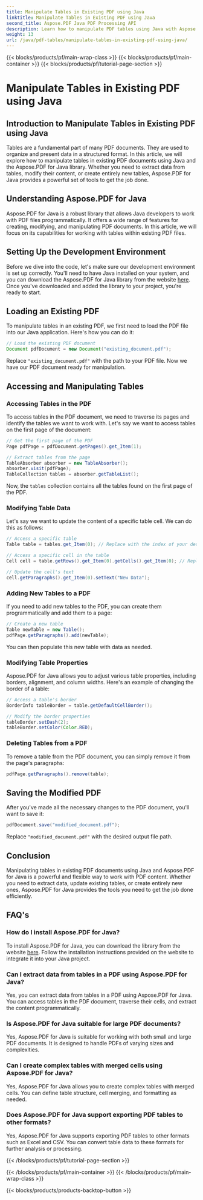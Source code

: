 ```yaml
---
title: Manipulate Tables in Existing PDF using Java
linktitle: Manipulate Tables in Existing PDF using Java
second_title: Aspose.PDF Java PDF Processing API
description: Learn how to manipulate PDF tables using Java with Aspose.PDF for Java. This step-by-step guide covers table extraction, modification, and more for effective PDF handling.
weight: 13
url: /java/pdf-tables/manipulate-tables-in-existing-pdf-using-java/
---
```


{{< blocks/products/pf/main-wrap-class >}}
{{< blocks/products/pf/main-container >}}
{{< blocks/products/pf/tutorial-page-section >}}

# Manipulate Tables in Existing PDF using Java


## Introduction to Manipulate Tables in Existing PDF using Java

Tables are a fundamental part of many PDF documents. They are used to organize and present data in a structured format. In this article, we will explore how to manipulate tables in existing PDF documents using Java and the Aspose.PDF for Java library. Whether you need to extract data from tables, modify their content, or create entirely new tables, Aspose.PDF for Java provides a powerful set of tools to get the job done.

## Understanding Aspose.PDF for Java

Aspose.PDF for Java is a robust library that allows Java developers to work with PDF files programmatically. It offers a wide range of features for creating, modifying, and manipulating PDF documents. In this article, we will focus on its capabilities for working with tables within existing PDF files.

## Setting Up the Development Environment

Before we dive into the code, let's make sure our development environment is set up correctly. You'll need to have Java installed on your system, and you can download the Aspose.PDF for Java library from the website [here](https://releases.aspose.com/pdf/java/). Once you've downloaded and added the library to your project, you're ready to start.

## Loading an Existing PDF

To manipulate tables in an existing PDF, we first need to load the PDF file into our Java application. Here's how you can do it:

```java
// Load the existing PDF document
Document pdfDocument = new Document("existing_document.pdf");
```

Replace `"existing_document.pdf"` with the path to your PDF file. Now we have our PDF document ready for manipulation.

## Accessing and Manipulating Tables

### Accessing Tables in the PDF

To access tables in the PDF document, we need to traverse its pages and identify the tables we want to work with. Let's say we want to access tables on the first page of the document:

```java
// Get the first page of the PDF
Page pdfPage = pdfDocument.getPages().get_Item(1);

// Extract tables from the page
TableAbsorber absorber = new TableAbsorber();
absorber.visit(pdfPage);
TableCollection tables = absorber.getTableList();
```

Now, the `tables` collection contains all the tables found on the first page of the PDF.

### Modifying Table Data

Let's say we want to update the content of a specific table cell. We can do this as follows:

```java
// Access a specific table
Table table = tables.get_Item(0); // Replace with the index of your desired table

// Access a specific cell in the table
Cell cell = table.getRows().get_Item(0).getCells().get_Item(0); // Replace with row and column indices

// Update the cell's text
cell.getParagraphs().get_Item(0).setText("New Data");
```

### Adding New Tables to a PDF

If you need to add new tables to the PDF, you can create them programmatically and add them to a page:

```java
// Create a new table
Table newTable = new Table();
pdfPage.getParagraphs().add(newTable);
```

You can then populate this new table with data as needed.

### Modifying Table Properties

Aspose.PDF for Java allows you to adjust various table properties, including borders, alignment, and column widths. Here's an example of changing the border of a table:

```java
// Access a table's border
BorderInfo tableBorder = table.getDefaultCellBorder();

// Modify the border properties
tableBorder.setDash(2);
tableBorder.setColor(Color.RED);
```

### Deleting Tables from a PDF

To remove a table from the PDF document, you can simply remove it from the page's paragraphs:

```java
pdfPage.getParagraphs().remove(table);
```

## Saving the Modified PDF

After you've made all the necessary changes to the PDF document, you'll want to save it:

```java
pdfDocument.save("modified_document.pdf");
```

Replace `"modified_document.pdf"` with the desired output file path.

## Conclusion

Manipulating tables in existing PDF documents using Java and Aspose.PDF for Java is a powerful and flexible way to work with PDF content. Whether you need to extract data, update existing tables, or create entirely new ones, Aspose.PDF for Java provides the tools you need to get the job done efficiently.

## FAQ's

### How do I install Aspose.PDF for Java?

To install Aspose.PDF for Java, you can download the library from the website [here](https://releases.aspose.com/pdf/java/). Follow the installation instructions provided on the website to integrate it into your Java project.

### Can I extract data from tables in a PDF using Aspose.PDF for Java?

Yes, you can extract data from tables in a PDF using Aspose.PDF for Java. You can access tables in the PDF document, traverse their cells, and extract the content programmatically.

### Is Aspose.PDF for Java suitable for large PDF documents?

Yes, Aspose.PDF for Java is suitable for working with both small and large PDF documents. It is designed to handle PDFs of varying sizes and complexities.

### Can I create complex tables with merged cells using Aspose.PDF for Java?

Yes, Aspose.PDF for Java allows you to create complex tables with merged cells. You can define table structure, cell merging, and formatting as needed.

### Does Aspose.PDF for Java support exporting PDF tables to other formats?

Yes, Aspose.PDF for Java supports exporting PDF tables to other formats such as Excel and CSV. You can convert table data to these formats for further analysis or processing.

{{< /blocks/products/pf/tutorial-page-section >}}

{{< /blocks/products/pf/main-container >}}
{{< /blocks/products/pf/main-wrap-class >}}

{{< blocks/products/products-backtop-button >}}
